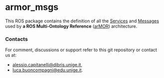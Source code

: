 # armor_msgs

This ROS package contains the definition of all the [Services](https://github.com/EmaroLab/armor_msgs/tree/master/srv) and [Messages](https://github.com/EmaroLab/armor_msgs/tree/master/msg) used by **a ROS Multi-Ontology Reference** ([arMOR](https://github.com/EmaroLab/armor)) architecture.



### Contacts
For comment, discussions or support refer to this git repository or contact us at:
 - [alessio.capitanelli@dibris.unige.it](mailto:alessio.capitanelli@dibris.unige.it),
 - [luca.buoncompagni@edu.unige.it](mailto:luca.buoncompagni@edu.unige.it).
